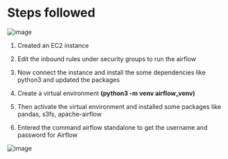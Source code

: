 # Steps followed

![image](https://github.com/user-attachments/assets/1b462f6e-e1fb-4458-9970-f2d218d67ed9)

1. Created an EC2 instance
   
2. Edit the inbound rules under security groups to run the airflow
   
3. Now connect the instance and install the some dependencies like python3 and updated the packages
   
4. Create a virtual environment **(python3 -m venv airflow_venv)**
   
5. Then activate the virtual environment and installed some packages like pandas, s3fs, apache-airflow

6. Entered the command airflow standalone to get the username and password for Airflow

![image](https://github.com/user-attachments/assets/2bbed391-c77c-4344-8772-d80596f013c2)


